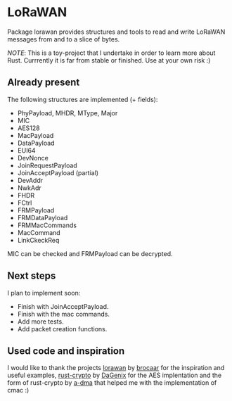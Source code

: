# LoRaWAN

Package lorawan provides structures and tools to read and write LoRaWAN
messages from and to a slice of bytes.

*NOTE*: This is a toy-project that I undertake in order to learn more about
Rust. Currrently it is far from stable or finished. Use at your own risk :)

## Already present

The following structures are implemented (+ fields):
* PhyPayload, MHDR, MType, Major
* MIC
* AES128
* MacPayload
* DataPayload
* EUI64
* DevNonce
* JoinRequestPayload
* JoinAcceptPayload (partial)
* DevAddr
* NwkAdr
* FHDR
* FCtrl
* FRMPayload
* FRMDataPayload
* FRMMacCommands
* MacCommand
* LinkCkeckReq

MIC can be checked and FRMPayload can be decrypted.

## Next steps

I plan to implement soon:

* Finish with JoinAcceptPayload.
* Finish with the mac commands.
* Add more tests.
* Add packet creation functions.

## Used code and inspiration

I would like to thank the projects [lorawan][1] by [brocaar][2] for the
inspiration and useful examples, [rust-crypto][3] by [DaGenix][4] for the AES
implentation and the form of rust-crypto by [a-dma][5] that helped me with the
implementation of cmac
:)

[1]: https://github.com/brocaar/lorawan
[2]: https://github.com/brocaar
[3]: https://github.com/DaGenix/rust-crypto
[4]: https://github.com/DaGenix
[5]: https://github.com/a-dma
